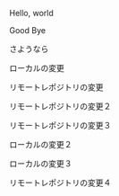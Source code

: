 Hello, world

Good Bye

さようなら

ローカルの変更

リモートレポジトリの変更

リモートレポジトリの変更２

リモートレポジトリの変更３

ローカルの変更２

ローカルの変更３

リモートレポジトリの変更４
